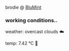 brodie @ [BluMint](https://www.linkedin.com/company/blumint-io/)

<!--weather_start-->
### working conditions..

weather: overcast clouds ☁️

temp: 7.42 °C 🧥

<!--weather_end-->
